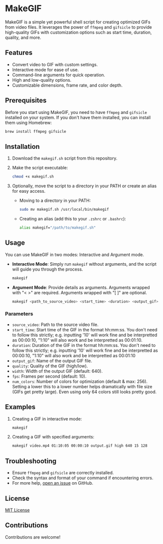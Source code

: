 # MakeGIF

MakeGIF is a simple yet powerful shell script for creating optimized GIFs from video files. It leverages the power of `ffmpeg` and `gifsicle` to provide high-quality GIFs with customization options such as start time, duration, quality, and more.

## Features

- Convert video to GIF with custom settings.
- Interactive mode for ease of use.
- Command-line arguments for quick operation.
- High and low-quality options.
- Customizable dimensions, frame rate, and color depth.

## Prerequisites

Before you start using MakeGIF, you need to have `ffmpeg` and `gifsicle` installed on your system. If you don't have them installed, you can install them using Homebrew:

```bash
brew install ffmpeg gifsicle
```

## Installation

1. Download the `makegif.sh` script from this repository.
2. Make the script executable:

   ```bash
   chmod +x makegif.sh
   ```

3. Optionally, move the script to a directory in your PATH or create an alias for easy access.

   - Moving to a directory in your PATH:

     ```bash
     sudo mv makegif.sh /usr/local/bin/makegif
     ```

   - Creating an alias (add this to your `.zshrc` or `.bashrc`):

     ```bash
     alias makegif="/path/to/makegif.sh"
     ```

## Usage

You can use MakeGIF in two modes: Interactive and Argument mode.

- **Interactive Mode**: Simply run `makegif` without arguments, and the script will guide you through the process.

  ```bash
  makegif
  ```

- **Argument Mode**: Provide details as arguments. Arguments wrapped with "< >" are required. Arguments wrapped with "[ ]" are optional.

  ```bash
  makegif <path_to_source_video> <start_time> <duration> <output_gif> <quality> [width] [fps] [num_colors]
  ```

### Parameters

- `source_video`: Path to the source video file.
- `start_time`: Start time of the GIF in the format hh:mm:ss. You don't need to follow this strictly; e.g. inputting '10' will work fine and be interpretted as 00:00:10, "1:10" will also work and be interpretted as 00:01:10.
- `duration`: Duration of the GIF in the format hh:mm:ss. You don't need to follow this strictly; e.g. inputting '10' will work fine and be interpretted as 00:00:10, "1:10" will also work and be interpretted as 00:01:10
- `output_gif`: Name of the output GIF file.
- `quality`: Quality of the GIF (high/low).
- `width`: Width of the output GIF (default: 640).
- `fps`: Frames per second (default: 10).
- `num_colors`: Number of colors for optimization (default & max: 256). Setting a lower this to a lower number helps dramatically with file size (GIFs get pretty large). Even using only 64 colors still looks pretty good.

## Examples

1. Creating a GIF in interactive mode:

   ```bash
   makegif
   ```

2. Creating a GIF with specified arguments:

   ```bash
   makegif video.mp4 01:10:05 00:00:10 output.gif high 640 15 128
   ```

## Troubleshooting

- Ensure `ffmpeg` and `gifsicle` are correctly installed.
- Check the syntax and format of your command if encountering errors.
- For more help, [open an issue](https://github.com/nathan-kennedy/makegif/issues) on GitHub.

## License

[MIT License](https://github.com/nathan-kennedy/makegif/blob/master/LICENSE)

## Contributions

Contributions are welcome!
